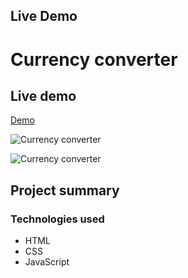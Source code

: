 ## Live Demo



# Currency converter

## Live demo
[Demo](https://currency-converter-jscript.netlify.app/)

![Currency converter](https://res.cloudinary.com/dgm9zfiuo/image/upload/v1698766557/Portfolio%20projects/view_1_vyk1lh.png)

![Currency converter](https://res.cloudinary.com/dgm9zfiuo/image/upload/v1698766556/Portfolio%20projects/view_2_lprnhw.png)

## Project summary

### Technologies used
* HTML
* CSS
* JavaScript
